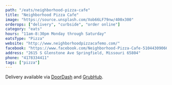 ```yaml
---
path: "/eats/neighborhood-pizza-cafe"
title: "Neighborhood Pizza Cafe"
image: "https://source.unsplash.com/Xob66LF79nw/400x300"
orderops: ["delivery", "curbside", "order online"]
category: "eats"
hours: "11am-8:30pm Monday through Saturday"
eatsType: "Pizza"
website: "http://www.neighborhoodpizzacafemo.com/"
facebook: "https://www.facebook.com/Neighborhood-Pizza-Cafe-51044309066"
address: "2615 S Glenstone Ave Springfield, Missouri 65804"
phone: "4178334411"
tags: ["pizza"]
---
```


Delivery available via [DoorDash](https://www.doordash.com/store/neighborhood-pizza-cafe-springfield-537912/en-US) and [GrubHub](https://www.grubhub.com/restaurant/neighborhood-pizza-cafe-3550-n-glenstone-ave-springfield/1142934).
